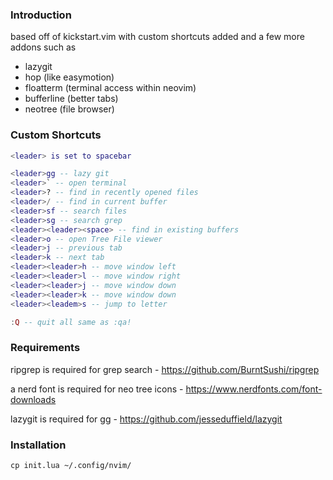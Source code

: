 ### Introduction

based off of kickstart.vim with custom shortcuts added and a few more addons such as
- lazygit
- hop (like easymotion)
- floatterm (terminal access within neovim)
- bufferline (better tabs)
- neotree (file browser)

### Custom Shortcuts

```lua
<leader> is set to spacebar

<leader>gg -- lazy git
<leader>` -- open terminal
<leader>? -- find in recently opened files
<leader>/ -- find in current buffer
<leader>sf -- search files
<leader>sg -- search grep
<leader><leader><space> -- find in existing buffers
<leader>o -- open Tree File viewer
<leader>j -- previous tab
<leader>k -- next tab
<leader><leader>h -- move window left
<leader><leader>l -- move window right
<leader><leader>j -- move window down
<leader><leader>k -- move window down
<leader><leadem>s -- jump to letter

:Q -- quit all same as :qa!
```

### Requirements

ripgrep is required for grep search - https://github.com/BurntSushi/ripgrep

a nerd font is required for neo tree icons - https://www.nerdfonts.com/font-downloads

lazygit is required for <leader>gg - https://github.com/jesseduffield/lazygit


### Installation

```
cp init.lua ~/.config/nvim/
```
